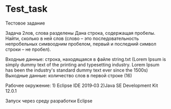 # Test_task
Тестовое задание

Задача 2лов, слова разделены 
Дана строка, содержащая пробелы. Найти, сколько в ней слов (слово – это последовательность непробельных симвоодним пробелом, первый и последний символ строки – не пробел).

Входные данные: строка, находящаяся в файле string.txt (Lorem Ipsum is simply dummy text of the printing and typesetting industry. Lorem Ipsum has been
the industry's standard dummy text ever since the 1500s)
Выходные данные: количество слов в первой строке (16)

Рабочее окружение:  1) Eclipse IDE 2019‑03 
                    2)Java SE Development Kit 12.0.1

Запуск через среду разработки Eclipse
